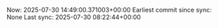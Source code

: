 Now: 2025-07-30 14:49:00.371003+00:00 Earliest commit since sync: None Last sync: 2025-07-30 08:22:44+00:00

